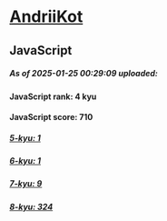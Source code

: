 # [AndriiKot](https://www.codewars.com/users/AndriiKot) 

## JavaScript

##### As of 2025-01-25 00:29:09 uploaded:

#### JavaScript rank: 4 kyu

#### JavaScript score: 710

##### [5-kyu: 1](https://github.com/AndriiKot/JavaScript__CodeWars/tree/main/kyu-5)

##### [6-kyu: 1](https://github.com/AndriiKot/JavaScript__CodeWars/tree/main/kyu-6)

##### [7-kyu: 9](https://github.com/AndriiKot/JavaScript__CodeWars/tree/main/kyu-7)

##### [8-kyu: 324](https://github.com/AndriiKot/JavaScript__CodeWars/tree/main/kyu-8)

